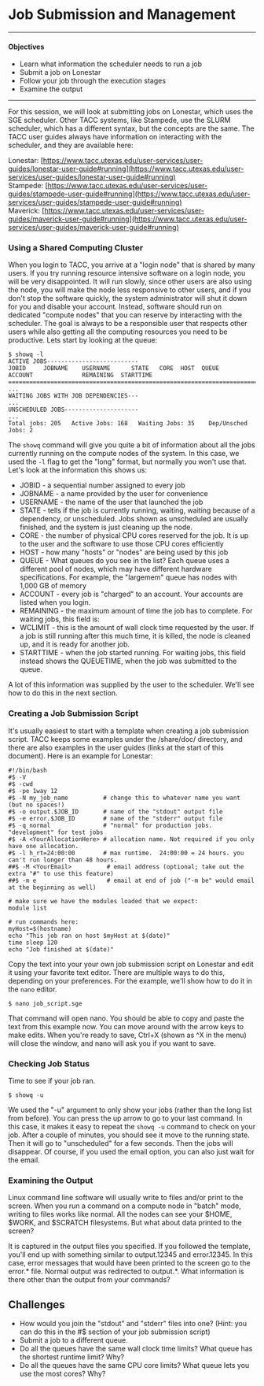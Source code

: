 Job Submission and Management
=============================
---

#### Objectives  
*	Learn what information the scheduler needs to run a job
*	Submit a job on Lonestar
*	Follow your job through the execution stages
*	Examine the output

---

For this session, we will look at submitting jobs on Lonestar, which uses the SGE scheduler.  Other TACC systems, like Stampede, use the SLURM scheduler, which has a different syntax, but the concepts are the same.  The TACC user guides always have information on interacting with the scheduler, and they are available here:

Lonestar: [https://www.tacc.utexas.edu/user-services/user-guides/lonestar-user-guide#running](https://www.tacc.utexas.edu/user-services/user-guides/lonestar-user-guide#running)   
Stampede: [https://www.tacc.utexas.edu/user-services/user-guides/stampede-user-guide#running](https://www.tacc.utexas.edu/user-services/user-guides/stampede-user-guide#running)  
Maverick: [https://www.tacc.utexas.edu/user-services/user-guides/maverick-user-guide#running](https://www.tacc.utexas.edu/user-services/user-guides/maverick-user-guide#running)  

### Using a Shared Computing Cluster

When you login to TACC, you arrive at a "login node" that is shared by many users.  If you try running resource intensive software on a login node, you will be very disappointed.  It will run slowly, since other users are also using the node, you will make the node less responsive to other users, and if you don't stop the software quickly, the system administrator will shut it down for you and disable your account.  Instead, software should run on dedicated "compute nodes" that you can reserve by interacting with the scheduler.  The goal is always to be a responsible user that respects other users while also getting all the computing resources you need to be productive.  Lets start by looking at the queue:

```
$ showq -l
ACTIVE JOBS--------------------------
JOBID     JOBNAME    USERNAME      STATE   CORE  HOST  QUEUE        ACCOUNT              REMAINING  STARTTIME
=============================================================================================================
...
WAITING JOBS WITH JOB DEPENDENCIES---
...
UNSCHEDULED JOBS---------------------
...
Total jobs: 205   Active Jobs: 168   Waiting Jobs: 35    Dep/Unsched Jobs: 2
```

The ```showq``` command will give you quite a bit of information about all the jobs currently running on the compute nodes of the system.  In this case, we used the ```-l``` flag to get the "long" format, but normally you won't use that.  Let's look at the information this shows us:  

*	JOBID - a sequential number assigned to every job
*	JOBNAME - a name provided by the user for convenience
*	USERNAME - the name of the user that launched the job
*	STATE - tells if the job is currently running, waiting, waiting because of a dependency, or unscheduled.  Jobs shown as unscheduled are usually finished, and the system is just cleaning up the node.
*	CORE - the number of physical CPU cores reserved for the job.  It is up to the user and the software to use those CPU cores efficiently
*	HOST - how many "hosts" or "nodes" are being used by this job
*	QUEUE - What queues do you see in the list?  Each queue uses a different pool of nodes, which may have different hardware specifications.  For example, the "largemem" queue has nodes with 1,000 GB of memory
*	ACCOUNT - every job is "charged" to an account.  Your accounts are listed when you login.
*	REMAINING - the maximum amount of time the job has to complete.  For waiting jobs, this field is:
*	WCLIMIT - this is the amount of wall clock time requested by the user.  If a job is still running after this much time, it is killed, the node is cleaned up, and it is ready for another job. 
*	STARTTIME - when the job started running.  For waiting jobs, this field instead shows the QUEUETIME, when the job was submitted to the queue.

A lot of this information was supplied by the user to the scheduler.  We'll see how to do this in the next section.

### Creating a Job Submission Script

It's usually easiest to start with a template when creating a job submission script.  TACC keeps some examples under the /share/doc/ directory, and there are also examples in the user guides (links at the start of this document).  Here is an example for Lonestar:

```
#!/bin/bash
#$ -V
#$ -cwd
#$ -pe 1way 12
#$ -N my_job_name          # change this to whatever name you want (but no spaces!)
#$ -o output.$JOB_ID       # name of the "stdout" output file
#$ -e error.$JOB_ID        # name of the "stderr" output file
#$ -q normal               # "normal" for production jobs. "development" for test jobs
#$ -A <YourAllocationHere> # allocation name. Not required if you only have one allocation.
#$ -l h_rt=24:00:00        # max runtime.  24:00:00 = 24 hours. you can't run longer than 48 hours.
##$ -M <YourEmail>          # email address (optional; take out the extra "#" to use this feature)
##$ -m e                    # email at end of job ("-m be" would email at the beginning as well)

# make sure we have the modules loaded that we expect:
module list

# run commands here:
myHost=$(hostname)
echo "This job ran on host $myHost at $(date)"
time sleep 120
echo "Job finished at $(date)"
```

Copy the text into your your own job submission script on Lonestar and edit it using your favorite text editor.  There are multiple ways to do this, depending on your preferences.  For the example, we'll show how to do it in the ```nano``` editor.

```
$ nano job_script.sge
```

That command will open nano.  You should be able to copy and paste the text from this example now.  You can move around with the arrow keys to make edits.  When you're ready to save, Ctrl+X (shown as ^X in the menu) will close the window, and nano will ask you if you want to save.

### Checking Job Status

Time to see if your job ran.

```
$ showq -u
```

We used the "-u" argument to only show your jobs (rather than the long list from before).  You can press the up arrow to go to your last command.  In this case, it makes it easy to repeat the ```showq -u``` command to check on your job.  After a couple of minutes, you should see it move to the running state.  Then it will go to "unscheduled" for a few seconds.  Then the jobs will disappear.  Of course, if you used the email option, you can also just wait for the email.

### Examining the Output

Linux command line software will usually write to files and/or print to the screen. When you run a command on a compute node in "batch" mode, writing to files works like normal.  All the nodes can see your $HOME, $WORK, and $SCRATCH filesystems.  But what about data printed to the screen?

It is captured in the output files you specified.  If you followed the template, you'll end up with something similar to output.12345 and error.12345.  In this case, error messages that would have been printed to the screen go to the error.* file.  Normal output was redirected to output.*. What information is there other than the output from your commands?

## Challenges  
*	How would you join the "stdout" and "stderr" files into one? (Hint: you can do this in the #$ section of your job submission script)
*	Submit a job to a different queue.
*	Do all the queues have the same wall clock time limits?  What queue has the shortest runtime limit?  Why? 
*	Do all the queues have the same CPU core limits?  What queue lets you use the most cores?  Why?